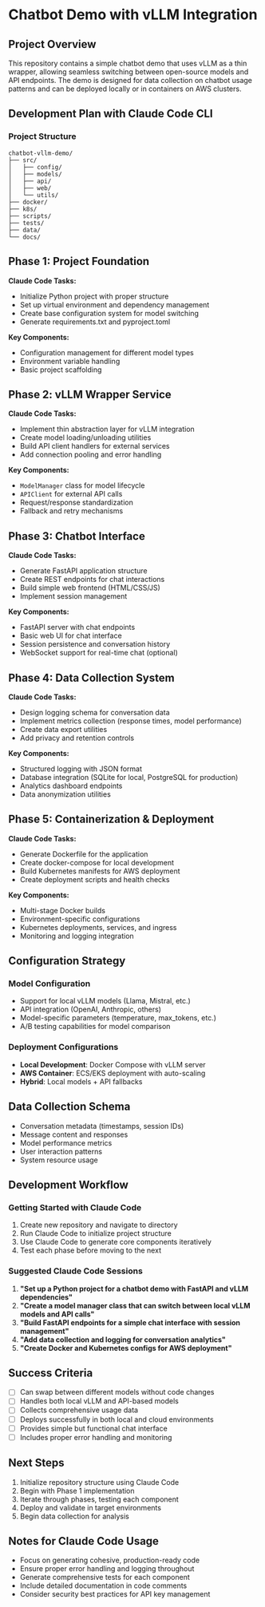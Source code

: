 # Chatbot Demo with vLLM Integration

## Project Overview
This repository contains a simple chatbot demo that uses vLLM as a thin wrapper, allowing seamless switching between open-source models and API endpoints. The demo is designed for data collection on chatbot usage patterns and can be deployed locally or in containers on AWS clusters.

## Development Plan with Claude Code CLI

### Project Structure
```
chatbot-vllm-demo/
├── src/
│   ├── config/
│   ├── models/
│   ├── api/
│   ├── web/
│   └── utils/
├── docker/
├── k8s/
├── scripts/
├── tests/
├── data/
└── docs/
```

## Phase 1: Project Foundation
**Claude Code Tasks:**
- Initialize Python project with proper structure
- Set up virtual environment and dependency management
- Create base configuration system for model switching
- Generate requirements.txt and pyproject.toml

**Key Components:**
- Configuration management for different model types
- Environment variable handling
- Basic project scaffolding

## Phase 2: vLLM Wrapper Service
**Claude Code Tasks:**
- Implement thin abstraction layer for vLLM integration
- Create model loading/unloading utilities
- Build API client handlers for external services
- Add connection pooling and error handling

**Key Components:**
- `ModelManager` class for model lifecycle
- `APIClient` for external API calls
- Request/response standardization
- Fallback and retry mechanisms

## Phase 3: Chatbot Interface
**Claude Code Tasks:**
- Generate FastAPI application structure
- Create REST endpoints for chat interactions
- Build simple web frontend (HTML/CSS/JS)
- Implement session management

**Key Components:**
- FastAPI server with chat endpoints
- Basic web UI for chat interface
- Session persistence and conversation history
- WebSocket support for real-time chat (optional)

## Phase 4: Data Collection System
**Claude Code Tasks:**
- Design logging schema for conversation data
- Implement metrics collection (response times, model performance)
- Create data export utilities
- Add privacy and retention controls

**Key Components:**
- Structured logging with JSON format
- Database integration (SQLite for local, PostgreSQL for production)
- Analytics dashboard endpoints
- Data anonymization utilities

## Phase 5: Containerization & Deployment
**Claude Code Tasks:**
- Generate Dockerfile for the application
- Create docker-compose for local development
- Build Kubernetes manifests for AWS deployment
- Create deployment scripts and health checks

**Key Components:**
- Multi-stage Docker builds
- Environment-specific configurations
- Kubernetes deployments, services, and ingress
- Monitoring and logging integration

## Configuration Strategy

### Model Configuration
- Support for local vLLM models (Llama, Mistral, etc.)
- API integration (OpenAI, Anthropic, others)
- Model-specific parameters (temperature, max_tokens, etc.)
- A/B testing capabilities for model comparison

### Deployment Configurations
- **Local Development**: Docker Compose with vLLM server
- **AWS Container**: ECS/EKS deployment with auto-scaling
- **Hybrid**: Local models + API fallbacks

## Data Collection Schema
- Conversation metadata (timestamps, session IDs)
- Message content and responses
- Model performance metrics
- User interaction patterns
- System resource usage

## Development Workflow

### Getting Started with Claude Code
1. Create new repository and navigate to directory
2. Run Claude Code to initialize project structure
3. Use Claude Code to generate core components iteratively
4. Test each phase before moving to the next

### Suggested Claude Code Sessions
1. **"Set up a Python project for a chatbot demo with FastAPI and vLLM dependencies"**
2. **"Create a model manager class that can switch between local vLLM models and API calls"**
3. **"Build FastAPI endpoints for a simple chat interface with session management"**
4. **"Add data collection and logging for conversation analytics"**
5. **"Create Docker and Kubernetes configs for AWS deployment"**

## Success Criteria
- [ ] Can swap between different models without code changes
- [ ] Handles both local vLLM and API-based models
- [ ] Collects comprehensive usage data
- [ ] Deploys successfully in both local and cloud environments
- [ ] Provides simple but functional chat interface
- [ ] Includes proper error handling and monitoring

## Next Steps
1. Initialize repository structure using Claude Code
2. Begin with Phase 1 implementation
3. Iterate through phases, testing each component
4. Deploy and validate in target environments
5. Begin data collection for analysis

## Notes for Claude Code Usage
- Focus on generating cohesive, production-ready code
- Ensure proper error handling and logging throughout
- Generate comprehensive tests for each component
- Include detailed documentation in code comments
- Consider security best practices for API key management